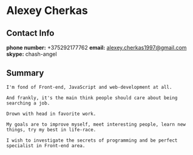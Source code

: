 # Alexey Cherkas

## Contact Info
**phone number:** +375292177762
**email:** alexey.cherkas1997@gmail.com
**skype:** chash-angel

## Summary
    I'm fond of Front-end, JavaScript and web-development at all. 
    
    And frankly, it's the main think people should care about being searching a job. 
    
    Drown with head in favorite work. 
    
    My goals are to improve myself, meet interesting people, learn new things, try my best in life-race. 
    
    I wish to investigate the secrets of programming and be perfect specialist in Front-end area.